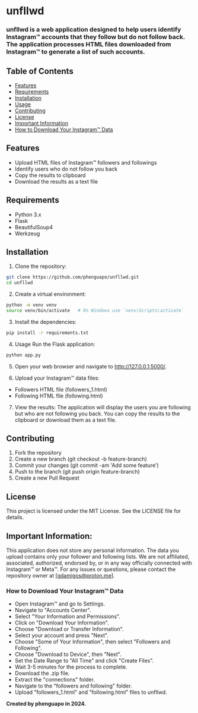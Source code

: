 # unfllwd
### unfllwd is a web application designed to help users identify Instagram™ accounts that they follow but do not follow back. The application processes HTML files downloaded from Instagram™ to generate a list of such accounts.

## Table of Contents
- [Features](#features)
- [Requirements](#requirements)
- [Installation](#installation)
- [Usage](#usage)
- [Contributing](#contributing)
- [License](#license)
- [Important Information](#important-information)
- [How to Download Your Instagram™ Data](#how-to-download-your-instagram-data)
  
## Features 
- Upload HTML files of Instagram™ followers and followings
- Identify users who do not follow you back
- Copy the results to clipboard
- Download the results as a text file

## Requirements
- Python 3.x
- Flask
- BeautifulSoup4
- Werkzeug

## Installation
1. Clone the repository:
```bash
git clone https://github.com/phenguapo/unfllwd.git
cd unfllwd
```

2. Create a virtual environment:
```bash
python -m venv venv
source venv/bin/activate   # On Windows use `venv\Scripts\activate`
```

3. Install the dependencies:
```bash
pip install -r requirements.txt
```

4. Usage
Run the Flask application:
```bash
python app.py
```

5. Open your web browser and navigate to http://127.0.0.1:5000/.

6. Upload your Instagram™ data files:
  - Followers HTML file (followers_1.html)
  - Following HTML file (following.html)

7. View the results:
The application will display the users you are following but who are not following you back.
You can copy the results to the clipboard or download them as a text file.

## Contributing
1. Fork the repository
2. Create a new branch (git checkout -b feature-branch)
3. Commit your changes (git commit -am 'Add some feature')
4. Push to the branch (git push origin feature-branch)
5. Create a new Pull Request

## License
This project is licensed under the MIT License. See the LICENSE file for details.

## Important Information:
This application does not store any personal information.
The data you upload contains only your follower and following lists.
We are not affiliated, associated, authorized, endorsed by, or in any way officially connected with Instagram™ or Meta™.
For any issues or questions, please contact the repository owner at [gdamigos@proton.me].

### How to Download Your Instagram™ Data
- Open Instagram™ and go to Settings.
- Navigate to "Accounts Center".
- Select "Your Information and Permissions".
- Click on "Download Your Information".
- Choose "Download or Transfer Information".
- Select your account and press "Next".
- Choose "Some of Your Information", then select "Followers and Following".
- Choose "Download to Device", then "Next".
- Set the Date Range to "All Time" and click "Create Files".
- Wait 3-5 minutes for the process to complete.
- Download the .zip file.
- Extract the "connections" folder.
- Navigate to the "followers and following" folder.
- Upload "followers_1.html" and "following.html" files to unfllwd.

**Created by phenguapo in 2024.**
